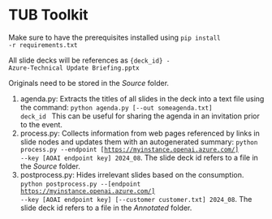 # TUB Toolkit

Make sure to have the prerequisites installed using <code>pip install -r requirements.txt</code>

All slide decks will be references as <code>{deck_id} - Azure-Technical Update Briefing.pptx </code>

Originals need to be stored in the *Source* folder.

1. agenda.py: Extracts the titles of all slides in the deck into a text file using the command: <code>python agenda.py [--out someagenda.txt] deck_id </code> This can be useful for sharing the agenda in an invitation prior to the event.
3. process.py: Collects information from web pages referenced by links in slide nodes and updates them with an autogenerated summary: <code>python process.py --endpoint [https://myinstance.openai.azure.com/] --key [AOAI endpoint key] 2024_08</code>. The slide deck id refers to a file in the *Source* folder.
5. postprocess.py: Hides irrelevant slides based on the consumption. <code>python postprocess.py --[endpoint https://myinstance.openai.azure.com/] --key [AOAI endpoint key] [--customer customer.txt] 2024_08</code>. The slide deck id refers to a file in the *Annotated* folder.
